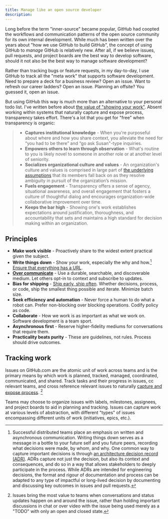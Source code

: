 ```yaml
---
title: Manage like an open source developer
description:
---
```


Long before the term "inner-source" became popular, GitHub had coopted the workflows and communication patterns of the open source community for its own internal development. While much has been written over the years about "how we use GitHub to build GitHub", the concept of using GitHub to _manage_ GitHub is relatively new. After all, if we believe issues, pull requests, and project boards are the best way to develop software, should it not also be the best way to manage software development?

Rather than tracking bugs or feature requests, in my day-to-day, I use GitHub to track all the "meta work" that supports software development. Need to prepare a deck for a business review? Open an issue. Want to refresh our career ladders? Open an issue. Planning an offsite? You guessed it, open an issue. 

But using GitHub this way is much more than an alternative to your personal todo list. I've written before about [the value of "showing your work"](https://ben.balter.com/2022/02/16/leaders-show-their-work/#the-value-of-showing-your-work). Absent working within systems that naturally capture and expose process, transparency takes effort. There's a lot that you get for "free" when transparency is organic:

> * **Captures institutional knowledge** - When you're purposeful about where and how you share context, you alleviate the need for “you had to be there” and “go ask Susan"-type inquiries.
> * **Empowers others to learn through observation** - What's routine to you is likely novel to someone in another role or at another level of seniority.
> * **Socializes organizational culture and values** - An organization's culture and values is comprised in large part of [the underlying assumptions](https://ben.balter.com/2015/08/12/the-zen-of-github/) that its members fall back on as they resolve ambiguity in pursuit of the organization’s mission.
> * **Fuels engagement** - Transparency offers a sense of agency, situational awareness, and overall engagement that fosters a culture of thoughtful dialog and encourages organization-wide collaborative improvement over time.
> * **Keeps the bar high** - Showing one's work establishes expectations around justification, thoroughness, and accountability that sets and maintains a high standard for decision making within an organization.


## Principles

* **Make work visible** - Proactively share to the widest extent practical given the subject.
* **Write things down** - Show your work, especially the why and how.[^1] [Ensure that everything has a URL](https://ben.balter.com/2015/11/12/why-urls/). 
* **[Over communicate](https://ben.balter.com/2017/05/23/seven-ways-to-consistently-ship-great-features/#1-over-communicate)** - Use a durable, searchable, and discoverable medium. Let others opt-in to context and subscribe to updates.
* **Bias for shipping** - [Ship early, ship often](https://ben.balter.com/2016/09/13/seven-habits-of-highly-effective-githubbers/#2-ship-early-ship-often). Whether decisions, process, or code, ship the smallest thing possible and iterate. Minimize batch size. 
* **Seek efficiency and automation** - Never force a human to do what a robot can. Prefer non-blocking over blocking operations. Codify policy as code.
* **Collaborate** - How we work is as important as what we work on. Software development is a team sport.
* **Asynchronous first** - Reserve higher-fidelity mediums for conversations that require them.
* **Practicality beats purity** - These are guidelines, not rules. Process should drive outcomes.

## Tracking work

Issues on GitHub.com are the atomic unit of work across teams and is the primary means by which work is planned, tracked, managed, coordinated, communicated, and shared. Track tasks and their progress in issues, cc relevant teams, and cross reference relevant issues to naturally [capture and expose process](https://ben.balter.com/2015/11/18/tools-to-empower-open-collaboration/#2-captures-and-exposes-process). [^2] 

Teams may choose to organize issues with labels, milestones, assignees, and project boards to aid in planning and tracking. Issues can capture work at various levels of abstraction, with different "types" of issues encompassing different units of work (initiatives, epics, etc.).

[^1]: Successful distributed teams place an emphasis on written and asynchronous communication. Writing things down serves as a message in a bottle to your future self and you future peers, recording what decisions were made, by whom, and why. One common way to capture important decisions is through [an architecture decision record (ADR)](https://github.com/joelparkerhenderson/architecture-decision-record). ADRs capture not just the decision, but also its context and consequences, and do so in a way that allows stakeholders to deeply participate in the process. While ADRs are intended for engineering decisions, the format and rigour of documentation and process can be adapted to any type of impactful or long-lived decision by documenting and discussing key outcomes in issues and pull requests.

[^2]: Issues bring the most value to teams when conversations and status updates happen on and around the issue, rather than holding important discussions in chat or over video with the issue being used merely as a "TODO" with only an open and closed state.